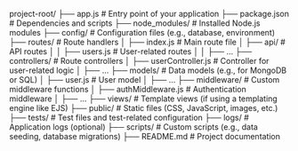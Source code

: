 project-root/
  ├── app.js                  # Entry point of your application
  ├── package.json            # Dependencies and scripts
  ├── node_modules/           # Installed Node.js modules
  ├── config/                 # Configuration files (e.g., database, environment)
  ├── routes/                 # Route handlers
  │   ├── index.js            # Main route file
  │   ├── api/                # API routes
  │   │   ├── users.js        # User-related routes
  │   │   ├── ...
  ├── controllers/            # Route controllers
  │   ├── userController.js   # Controller for user-related logic
  │   ├── ...
  ├── models/                 # Data models (e.g., for MongoDB or SQL)
  │   ├── user.js             # User model
  │   ├── ...
  ├── middleware/             # Custom middleware functions
  │   ├── authMiddleware.js   # Authentication middleware
  │   ├── ...
  ├── views/                  # Template views (if using a templating engine like EJS)
  ├── public/                 # Static files (CSS, JavaScript, images, etc.)
  ├── tests/                  # Test files and test-related configuration
  ├── logs/                   # Application logs (optional)
  ├── scripts/                # Custom scripts (e.g., data seeding, database migrations)
  ├── README.md               # Project documentation
